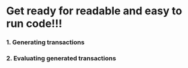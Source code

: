 # Get ready for readable and easy to run code!!! 
### 1. Generating transactions
### 2. Evaluating generated transactions